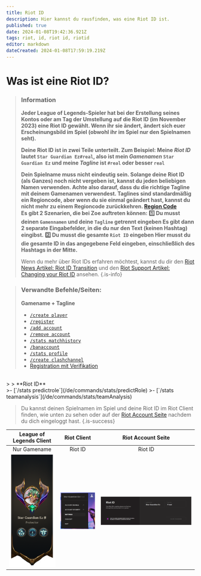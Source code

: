 ```yaml
---
title: Riot ID
description: Hier kannst du rausfinden, was eine Riot ID ist.
published: true
date: 2024-01-08T19:42:36.921Z
tags: riot, id, riot id, riotid
editor: markdown
dateCreated: 2024-01-08T17:59:19.219Z
---
```


# Was ist eine Riot ID?

>### Information
>**Jeder League of Legends-Spieler hat bei der Erstellung seines Kontos oder am Tag der Umstellung auf die Riot ID (im November 2023) eine Riot ID gewählt. Wenn ihr sie ändert, ändert sich euer Erscheinungsbild im Spiel (obwohl ihr im Spiel nur den Spielnamen seht).**
>
> **Deine Riot ID ist in zwei Teile unterteilt. Zum Beispiel:
Meine _Riot ID_ lautet `Star Guardian Ez#real`,
also ist mein _Gamenamen_ `Star Guardian Ez` 
und meine _Tagline_ ist `#real` oder besser `real`**
>
>**Dein Spielname muss nicht eindeutig sein. Solange deine Riot ID (als Ganzes) noch nicht vergeben ist, kannst du jeden beliebigen Namen verwenden. Achte also darauf, dass du die richtige Tagline mit deinem Gamenamen verwendest.
Taglines sind standardmäßig ein Regioncode, aber wenn du sie einmal geändert hast, kannst du nicht mehr zu einem Regioncode zurückkehren. [Region Code](/en/terms/region)** <br>
>**Es gibt 2 Szenarien, die bei Zoe auftreten können:** 
>**:one: Du musst deinen `Gamennamen` und deine `Tagline` getrennt eingeben
>Es gibt dann 2 separate Eingabefelder, in die du nur den Text (keinen Hashtag) eingibst.** 
>**:two: Du musst die gesamte `Riot ID` eingeben
>Hier musst du die gesamte ID in das angegebene Feld eingeben, einschließlich des Hashtags in der Mitte.**
>
>Wenn du mehr über Riot IDs erfahren möchtest, kannst du dir den [Riot News Artikel: Riot ID Transition](https://www.riotgames.com/en/news/reworking-the-riot-id-transition-plan) und den [Riot Support Artikel: Changing your Riot ID](https://support-leagueoflegends.riotgames.com/hc/en-us/articles/20631044642963) ansehen.
>{.is-info}

>### Verwandte Befehle/Seiten:
>**Gamename + Tagline** <br>
>-   [`/create player`](/de/commands/create/player)
>-   [`/register`](/de/commands/important/register)
>-   [`/add account`](/en/commands/add/account)
>-   [`/remove account`](/en/commands/remove/account)
>-   [`/stats matchhistory`](/de/commands/stats/matchhistory)
>-   [`/banaccount`](/en/commands/other/banAccount)
>-   [`/stats profile`](/de/commands/stats/profile)
>-   [`/create clashchannel`](/de/commands/create/clashChannel)
>-   [Registration mit Verifikation](/en/Guides/RegisterWithVerification)
<br>
>
> **Riot ID** <br>
>-   [`/stats predictrole`](/de/commands/stats/predictRole)
>-   [`/stats teamanalysis`](/de/commands/stats/teamAnalysis)


> Du kannst deinen Spielnamen im Spiel und deine Riot ID im Riot Client finden, wie unten zu sehen oder auf der [Riot Account Seite](https://account.riotgames.com/) nachdem du dich eingeloggt hast.
>{.is-success}
  
League of Legends Client | Riot Client | Riot Account Seite
:--------: | :--------: | :--------:
Nur Gamename   | Riot ID   | Riot ID
![](/en_/en_riotid_gamename.png) | ![](/en_/en_riotid_riotclient.png) | ![](/en_/en_riotid_riotaccount.png)
  




